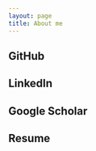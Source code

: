 ```yaml
---
layout: page
title: About me
---
```

<div> <h2>GitHub</h2>
</div>
<div> <h2>LinkedIn</h2>
</div>
<div> <h2>Google Scholar</h2>
</div>
<div> <h2>Resume</h2>
</div>
